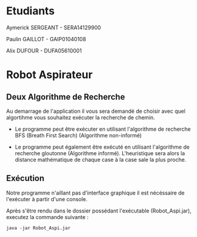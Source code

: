 # Etudiants
Aymerick SERGEANT - SERA14129900

Paulin GAILLOT - GAIP01040108

Alix DUFOUR - DUFA05610001

# Robot Aspirateur

## Deux Algorithme de Recherche

Au demarrage de l'application il vous sera demandé de choisir avec quel algortihme vous souhaitez exécuter la recherche de chemin.

- Le programme peut être exécuter en utilisant l'algorithme de recherche BFS  (Breath First Search) (Algorithme non-informé)

- Le programme peut également être exécuté en utilisant l'algorithme de recherche gloutonne (Algorithme informé). L'heuristique sera alors la distance mathématique de chaque case à la case sale la plus proche.

## Exécution

Notre programme n'aillant pas d'interface graphique il est nécéssaire de l'exécuter à partir d'une console.

Après s'être rendu dans le dossier possédant l'exécutable (Robot_Aspi.jar), executez la commande suivante :

   `java -jar Robot_Aspi.jar`
